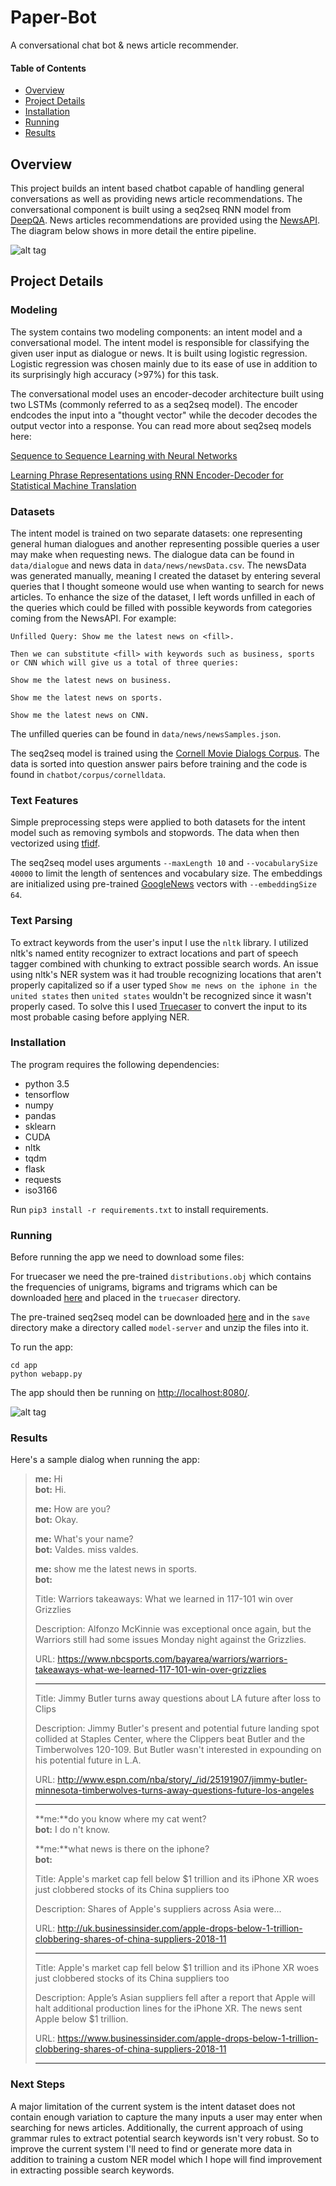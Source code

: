 # Paper-Bot
A conversational chat bot &amp; news article recommender.

#### Table of Contents
* [Overview](#overview)
* [Project Details](#details)
* [Installation](#installation)
* [Running](#running)
* [Results](#results)

## Overview

This project builds an intent based chatbot capable of handling general conversations as well as providing news article recommendations. The conversational component is built using a seq2seq RNN model from [DeepQA](https://github.com/Conchylicultor/DeepQA). News articles recommendations are provided using the [NewsAPI](https://newsapi.org/). The diagram below shows in more detail the entire pipeline.

![alt tag](img/pipeline.jpg)

## Project Details

### Modeling

The system contains two modeling components: an intent model and a conversational model. The intent model is responsible for classifying the given user input as dialogue or news. It is built using logistic regression. Logistic regression was chosen mainly due to its ease of use in addition to its surprisingly high accuracy (>97%) for this task. 

The conversational model uses an encoder-decoder architecture built using two LSTMs (commonly referred to as a seq2seq model). The encoder endcodes the input into a "thought vector" while the decoder decodes the output vector into a response. You can read more about seq2seq models here: 

[Sequence to Sequence Learning with Neural Networks](https://arxiv.org/abs/1409.3215)

[Learning Phrase Representations using RNN Encoder-Decoder for Statistical Machine Translation](https://arxiv.org/abs/1406.1078)

### Datasets

The intent model is trained on two separate datasets: one representing general human dialogues and another representing possible queries a user may make when requesting news. The dialogue data can be found in `data/dialogue` and news data in `data/news/newsData.csv`. The newsData was generated manually, meaning I created the dataset by entering several queries that I thought someone would use when wanting to search for news articles. To enhance the size of the dataset, I left words unfilled in each of the queries which could be filled with possible keywords from categories coming from the NewsAPI. For example:

	Unfilled Query: Show me the latest news on <fill>.

	Then we can substitute <fill> with keywords such as business, sports or CNN which will give us a total of three queries:

	Show me the latest news on business.

	Show me the latest news on sports.

	Show me the latest news on CNN.

The unfilled queries can be found in  `data/news/newsSamples.json`.

The seq2seq model is trained using the [Cornell Movie Dialogs Corpus](http://www.cs.cornell.edu/~cristian/Cornell_Movie-Dialogs_Corpus.html). The data is sorted into question answer pairs before training and the code is found in `chatbot/corpus/cornelldata`.

### Text Features
Simple preprocessing steps were applied to both datasets for the intent model such as removing symbols and stopwords. The data when then vectorized using [tfidf](http://www.tfidf.com).

The seq2seq model uses arguments `--maxLength 10` and `--vocabularySize 40000` to limit the length of sentences and vocabulary size. The embeddings are initialized using pre-trained [GoogleNews](https://code.google.com/archive/p/word2vec) vectors with `--embeddingSize 64`.


### Text Parsing
To extract keywords from the user's input I use the `nltk` library. I utilized nltk's named entity recognizer to extract locations and part of speech tagger combined with chunking to extract possible search words. An issue using nltk's NER system was it had trouble recognizing locations that aren't properly capitalized so if a user typed `Show me news on the iphone in the united states` then `united states` wouldn't be recognized since it wasn't properly cased. To solve this I used [Truecaser](https://github.com/nreimers/truecaser) to convert the input to its most probable casing before applying NER.

### Installation
The program requires the following dependencies:

 * python 3.5
 * tensorflow
 * numpy
 * pandas
 * sklearn
 * CUDA
 * nltk
 * tqdm
 * flask
 * requests
 * iso3166

Run `pip3 install -r requirements.txt` to install requirements.


### Running
Before running the app we need to download some files:

For truecaser we need the pre-trained `distributions.obj` which contains the frequencies of unigrams, bigrams and trigrams which can be downloaded [here](https://github.com/nreimers/truecaser/releases) and placed in the `truecaser` directory.

The pre-trained seq2seq model can be downloaded [here](https://drive.google.com/file/d/1avtOqtgwCMbaY-z4nv0Tm5WddA94fGMK/view) and in the `save` directory make a directory called `model-server` and unzip the files into it.

To run the app:
```
cd app
python webapp.py
```
The app should then be running on [http://localhost:8080/](http://localhost:8080/).

![alt tag](img/app.JPG)

### Results

Here's a sample dialog when running the app:

> **me:** Hi  
> **bot:** Hi.
> 
> **me:** How are you?  
> **bot:** Okay.
> 
> **me:** What's your name?  
> **bot:** Valdes. miss valdes.
> 
> **me:** show me the latest news in sports.  
> **bot:** 
> 
> Title: 
> Warriors takeaways: What we learned in 117-101 win over Grizzlies
> 
> Description: 
> Alfonzo McKinnie was exceptional once again, but the Warriors still had some issues Monday night against the Grizzlies.
> 
> URL: 
> https://www.nbcsports.com/bayarea/warriors/warriors-takeaways-what-we-learned-117-101-win-over-grizzlies
> 
> --------------------
> 
> Title: 
> Jimmy Butler turns away questions about LA future after loss to Clips
> 
> Description: 
> Jimmy Butler's present and potential future landing spot collided at Staples Center, where the Clippers beat Butler and the Timberwolves 120-109. But Butler wasn't interested in
> expounding on his potential future in L.A.
> 
> URL: 
> http://www.espn.com/nba/story/_/id/25191907/jimmy-butler-minnesota-timberwolves-turns-away-questions-future-los-angeles
> 
> --------------------
> 
> **me:**do you know where my cat went?  
> **bot:** I do n't know.
> 
>**me:**what news is there on the iphone?  
> **bot:** 
> 
> Title: 
> Apple's market cap fell below $1 trillion and its iPhone XR woes just clobbered stocks of its China suppliers too
> 
> Description: 
> Shares of Apple's suppliers across Asia were...
> 
> URL: 
> http://uk.businessinsider.com/apple-drops-below-1-trillion-clobbering-shares-of-china-suppliers-2018-11
> 
> --------------------
> 
> Title: 
> Apple's market cap fell below $1 trillion and its iPhone XR woes just clobbered stocks of its China suppliers too
> 
> Description: 
> Apple’s Asian suppliers fell after a report that Apple will halt additional production lines for the iPhone XR. The news sent Apple below $1 trillion.
> 
> URL: 
> https://www.businessinsider.com/apple-drops-below-1-trillion-clobbering-shares-of-china-suppliers-2018-11
> 
> --------------------
> 

### Next Steps
A major limitation of the current system is the intent dataset does not contain enough variation to capture the many inputs a user may enter when searching for news articles. Additionally, the current approach of using grammar rules to extract potential search keywords isn't very robust. So to improve the current system I'll need to find or generate more data in addition to training a custom NER model which I hope will find improvement in extracting possible search keywords.
